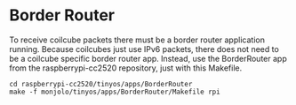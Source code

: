 Border Router
=============

To receive coilcube packets there must be a border router application
running. Because coilcubes just use IPv6 packets, there does not
need to be a coilcube specific border router app. Instead, use
the BorderRouter app from the raspberrypi-cc2520 repository, just with
this Makefile.

    cd raspberrypi-cc2520/tinyos/apps/BorderRouter
    make -f monjolo/tinyos/apps/BorderRouter/Makefile rpi

